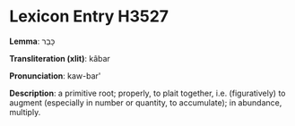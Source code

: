 # Lexicon Entry H3527

**Lemma**: כָּבַר

**Transliteration (xlit)**: kâbar

**Pronunciation**: kaw-bar'

**Description**:
a primitive root; properly, to plait together, i.e. (figuratively) to augment (especially in number or quantity, to accumulate); in abundance, multiply.

